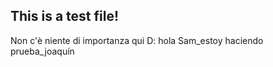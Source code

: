 ## This is a test file! 
Non c'è niente di importanza qui D:
hola Sam_estoy haciendo prueba_joaquín
